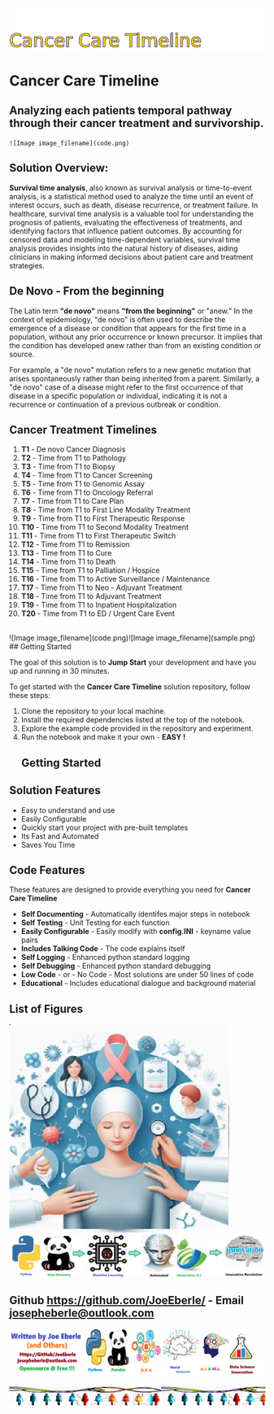 ![Image image_filename](solution_sign.png)
    
# Cancer Care Timeline 

## Analyzing each patients temporal pathway through their cancer treatment and survivorship.

    ![Image image_filename](code.png)
## Solution Overview: 

**Survival time analysis**, also known as survival analysis or time-to-event analysis, is a statistical method used to analyze the time until an event of interest occurs, such as death, disease recurrence, or treatment failure. In healthcare, survival time analysis is a valuable tool for understanding the prognosis of patients, evaluating the effectiveness of treatments, and identifying factors that influence patient outcomes. By accounting for censored data and modeling time-dependent variables, survival time analysis provides insights into the natural history of diseases, aiding clinicians in making informed decisions about patient care and treatment strategies.

## De Novo - From the beginning

The Latin term **"de novo"** means **"from the beginning"** or "anew." In the context of epidemiology, "de novo" is often used to describe the emergence of a disease or condition that appears for the first time in a population, without any prior occurrence or known precursor. It implies that the condition has developed anew rather than from an existing condition or source.

For example, a "de novo" mutation refers to a new genetic mutation that arises spontaneously rather than being inherited from a parent. Similarly, a "de novo" case of a disease might refer to the first occurrence of that disease in a specific population or individual, indicating it is not a recurrence or continuation of a previous outbreak or condition.


 ## Cancer Treatment Timelines 
 1. **T1** - De novo Cancer Diagnosis 
  2. **T2** - Time from T1 to Pathology 
  3. **T3** - Time from T1 to Biopsy 
  4. **T4** - Time from T1 to Cancer Screening 
  5. **T5** - Time from T1 to Genomic Assay 
  6. **T6** - Time from T1 to Oncology Referral 
  7. **T7** - Time from T1 to Care Plan 
  8. **T8** - Time from T1 to First Line Modality Treatment 
  9. **T9** - Time from T1 to First Therapeutic Response 
  10. **T10** - Time from T1 to Second Modality Treatment 
  11. **T11** - Time from T1 to First Therapeutic Switch 
  12. **T12** - Time from T1 to Remission 
  13. **T13** - Time from T1 to Cure 
  14. **T14** - Time from T1 to Death 
  15. **T15** - Time from T1 to Palliation / Hospice 
  16. **T16** - Time from T1 to Active Surveillance / Maintenance 
  17. **T17** - Time from T1 to Neo - Adjuvant Treatment 
  18. **T18** - Time from T1 to Adjuvant Treatment 
  19. **T19** - Time from T1 to Inpatient Hospitalization 
  20. **T20** - Time from T1 to ED / Urgent Care Event 
 <br>
![Image image_filename](code.png)![Image image_filename](sample.png)
## Getting Started

The goal of this solution is to **Jump Start** your development and have you up and running in 30 minutes. 

To get started with the **Cancer Care Timeline** solution repository, follow these steps:
1. Clone the repository to your local machine.
2. Install the required dependencies listed at the top of the notebook.
3. Explore the example code provided in the repository and experiment.
4. Run the notebook and make it your own - **EASY !**
    ## Getting Started
## Solution Features

- Easy to understand and use  
- Easily Configurable 
- Quickly start your project with pre-built templates
- Its Fast and Automated
- Saves You Time 


## Code Features

These features are designed to provide everything you need for **Cancer Care Timeline** 

- **Self Documenting** - Automatically identifes major steps in notebook 
- **Self Testing** - Unit Testing for each function
- **Easily Configurable** - Easily modify with **config.INI** - keyname value pairs
- **Includes Talking Code** - The code explains itself 
- **Self Logging** - Enhanced python standard logging   
- **Self Debugging** - Enhanced python standard debugging
- **Low Code** - or - No Code  - Most solutions are under 50 lines of code
- **Educational** - Includes educational dialogue and background material

    
## List of Figures
 ![additional_image](cancer_care_journey.png)  <br>![additional_image](cancer_care_timeline.png)  <br>
    

## Github https://github.com/JoeEberle/ - Email  josepheberle@outlook.com 
    
![Developer](developer.png)

![Brand](brand.png)
    
